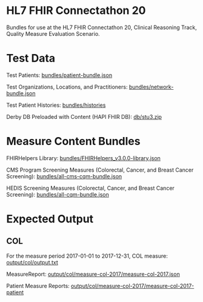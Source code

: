 # HL7 FHIR Connectathon 20
Bundles for use at the HL7 FHIR Connectathon 20, Clinical Reasoning Track, Quality Measure Evaluation Scenario.

# Test Data
Test Patients: [bundles/patient-bundle.json](bundles/patient-bundle.json)

Test Organizations, Locations, and Practitioners: [bundles/network-bundle.json](bundles/network-bundle.json)

Test Patient Histories: [bundles/histories](bundles/histories)

Derby DB Preloaded with Content (HAPI FHIR DB): [db/stu3.zip](db/stu3.zip)


# Measure Content Bundles
FHIRHelpers Library: [bundles/FHIRHelpers_v3.0.0-library.json](bundles/FHIRHelpers_v3.0.0-library.json)

CMS Program Screening Measures (Colorectal, Cancer, and Breast Cancer Screening): [bundles/all-cms-cqm-bundle.json](bundles/all-cms-cqm-bundle.json)

HEDIS Screening Measures (Colorectal, Cancer, and Breast Cancer Screening): [bundles/all-cqm-bundle.json](bundles/all-cqm-bundle.json)

# Expected Output

## COL
For the measure period 2017-01-01 to 2017-12-31, COL measure: [output/col/output.txt](output/col/output.txt)

MeasureReport: [output/col/measure-col-2017/measure-col-2017.json](output/col/measure-col-2017/measure-col-2017.json)

Patient Measure Reports: [output/col/measure-col-2017/measure-col-2017-patient](output/col/measure-col-2017/measure-col-2017/measure-col-2017-patient)


